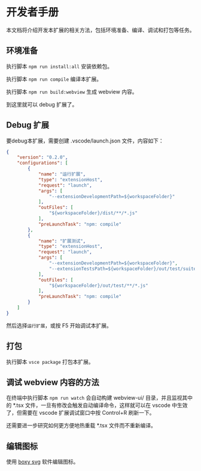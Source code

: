 # 开发者手册

本文档将介绍开发本扩展的相关方法，包括环境准备、编译、调试和打包等任务。

## 环境准备

执行脚本 `npm run install:all` 安装依赖包。

执行脚本 `npm run compile` 编译本扩展。

执行脚本 `npm run build:webview` 生成 webview 内容。

到这里就可以 debug 扩展了。

## Debug 扩展

要debug本扩展，需要创建 .vscode/launch.json 文件，内容如下：

```json
{
    "version": "0.2.0",
    "configurations": [
        {
            "name": "运行扩展",
            "type": "extensionHost",
            "request": "launch",
            "args": [
                "--extensionDevelopmentPath=${workspaceFolder}"
            ],
            "outFiles": [
                "${workspaceFolder}/dist/**/*.js"
            ],
            "preLaunchTask": "npm: compile"
        },
        {
            "name": "扩展测试",
            "type": "extensionHost",
            "request": "launch",
            "args": [
                "--extensionDevelopmentPath=${workspaceFolder}",
                "--extensionTestsPath=${workspaceFolder}/out/test/suite/index"
            ],
            "outFiles": [
                "${workspaceFolder}/out/test/**/*.js"
            ],
            "preLaunchTask": "npm: compile"
        }
    ]
}
```

然后选择`运行扩展`，或按 F5 开始调试本扩展。

## 打包

执行脚本 `vsce package` 打包本扩展。


## 调试 webview 内容的方法

在终端中执行脚本 `npm run watch` 会自动构建 webview-ui/ 目录，并且监视其中的 *.tsx 文件，一旦有修改会触发自动编译命令，这样就可以在 vscode 中生效了，但需要在 vscode 扩展调试窗口中按 Control+R 刷新一下。

还需要进一步研究如何更方便地热重载 *.tsx 文件而不重新编译。

## 编辑图标

使用 [boxy svg](https://boxy-svg.com/) 软件编辑图标。
